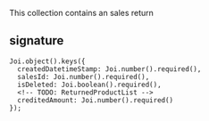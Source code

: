 This collection contains an sales return

## signature
```
Joi.object().keys({
  createdDatetimeStamp: Joi.number().required(),
  salesId: Joi.number().required(),
  isDeleted: Joi.boolean().required(),
  <!-- TODO: ReturnedProductList -->
  creditedAmount: Joi.number().required()
});
```